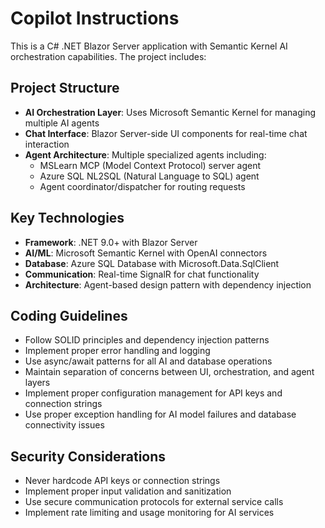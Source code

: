 # Copilot Instructions

<!-- Use this file to provide workspace-specific custom instructions to Copilot. For more details, visit https://code.visualstudio.com/docs/copilot/copilot-customization#_use-a-githubcopilotinstructionsmd-file -->

This is a C# .NET Blazor Server application with Semantic Kernel AI orchestration capabilities. The project includes:

## Project Structure
- **AI Orchestration Layer**: Uses Microsoft Semantic Kernel for managing multiple AI agents
- **Chat Interface**: Blazor Server-side UI components for real-time chat interaction
- **Agent Architecture**: Multiple specialized agents including:
  - MSLearn MCP (Model Context Protocol) server agent
  - Azure SQL NL2SQL (Natural Language to SQL) agent
  - Agent coordinator/dispatcher for routing requests

## Key Technologies
- **Framework**: .NET 9.0+ with Blazor Server
- **AI/ML**: Microsoft Semantic Kernel with OpenAI connectors
- **Database**: Azure SQL Database with Microsoft.Data.SqlClient
- **Communication**: Real-time SignalR for chat functionality
- **Architecture**: Agent-based design pattern with dependency injection

## Coding Guidelines
- Follow SOLID principles and dependency injection patterns
- Implement proper error handling and logging
- Use async/await patterns for all AI and database operations
- Maintain separation of concerns between UI, orchestration, and agent layers
- Implement proper configuration management for API keys and connection strings
- Use proper exception handling for AI model failures and database connectivity issues

## Security Considerations
- Never hardcode API keys or connection strings
- Implement proper input validation and sanitization
- Use secure communication protocols for external service calls
- Implement rate limiting and usage monitoring for AI services
